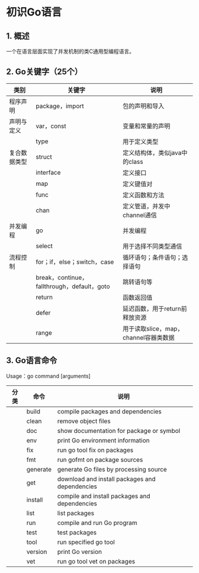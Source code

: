 # 初识Go语言

## 1. 概述

一个在语言层面实现了并发机制的类C通用型编程语言。

## 2. Go关键字（25个）

| 类别     | 关键字                                     | 说明                         |
| ------ | --------------------------------------- | -------------------------- |
| 程序声明   | package，import                          | 包的声明和导入                    |
| 声明与定义  | var，const                               | 变量和常量的声明                   |
|        | type                                    | 用于定义类型                     |
| 复合数据类型 | struct                                  | 定义结构体，类似java中的class        |
|        | interface                               | 定义接口                       |
|        | map                                     | 定义键值对                      |
|        | func                                    | 定义函数和方法                    |
|        | chan                                    | 定义管道，并发中channel通信          |
| 并发编程   | go                                      | 并发编程                       |
|        | select                                  | 用于选择不同类型通信                 |
| 流程控制   | for；if，else；switch，case                 | 循环语句；条件语句；选择语句             |
|        | break，continue，fallthrough，default，goto | 跳转语句等                      |
|        | return                                  | 函数返回值                      |
|        | defer                                   | 延迟函数，用于return前释放资源         |
|        | range                                   | 用于读取slice，map，channel容器类数据 |

## 3. Go语言命令

 Usage：go command [arguments]

| 分类   | 命令       | 说明                                       |
| ---- | -------- | ---------------------------------------- |
|      | build    | compile packages and dependencies        |
|      | clean    | remove object files                      |
|      | doc      | show documentation for package or symbol |
|      | env      | print Go environment information         |
|      | fix      | run go tool fix on packages              |
|      | fmt      | run gofmt on package sources             |
|      | generate | generate Go files by processing source   |
|      | get      | download and install packages and dependencies |
|      | install  | compile and install packages and dependencies |
|      | list     | list packages                            |
|      | run      | compile and run Go program               |
|      | test     | test packages                            |
|      | tool     | run specified go tool                    |
|      | version  | print Go version                         |
|      | vet      | run go tool vet on packages              |
